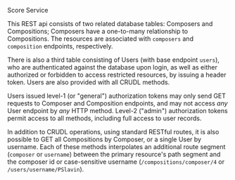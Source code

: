 Score Service

This REST api consists of two related database tables: Composers and 
Compositions; Composers have a one-to-many relationship to Compositions.
The resources are associated with `composers` and `composition` endpoints,
respectively.

There is also a third table consisting of Users (with base endpoint `users`), who 
are authenticated against the database upon login, as well as either authorized 
or forbidden to access restricted resources, by issuing a header token. Users 
are also provided with all CRUDL methods.

Users issued level-1 (or "general") authorization tokens may only send GET requests 
to Composer and Composition endpoints, and may not access *any* User endpoint by *any* 
HTTP method. Level-2 ("admin") authorization tokens permit access to all methods,
including full access to user records.

In addition to CRUDL operations, using standard RESTful routes, it is 
also possible to GET all Compositions by Composer, or a single User by 
username. Each of these methods interpolates an additional route segment 
(`composer` or `username`) between the primary resource's path segment and 
the composer id or case-sensitive username (`/compositions/composer/4` or 
`/users/username/PSlavin`).











